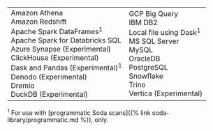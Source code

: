 <table>
  <tr>
    <td>Amazon Athena<br /> Amazon Redshift<br />  Apache Spark DataFrames<sup>1</sup><br /> Apache Spark for Databricks SQL<br /> Azure Synapse (Experimental)<br />ClickHouse (Experimental)<br />   Dask and Pandas (Experimental)<sup>1</sup><br /> Denodo (Experimental)<br />Dremio <br />DuckDB (Experimental)</td>
    <td>GCP Big Query<br /> IBM DB2<br /> Local file using Dask<sup>1</sup><br />MS SQL Server<br /> MySQL<br > OracleDB<br /> PostgreSQL<br /> Snowflake<br /> Trino<br /> Vertica (Experimental)</td>
  </tr>
</table>
<sup>1</sup> For use with [programmatic Soda scans]({% link soda-library/programmatic.md %}), only.